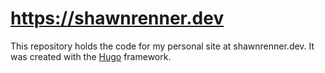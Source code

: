 # https://shawnrenner.dev

This repository holds the code for my personal site at shawnrenner.dev. It was created with the [Hugo](https://gohugo.io/) framework.
